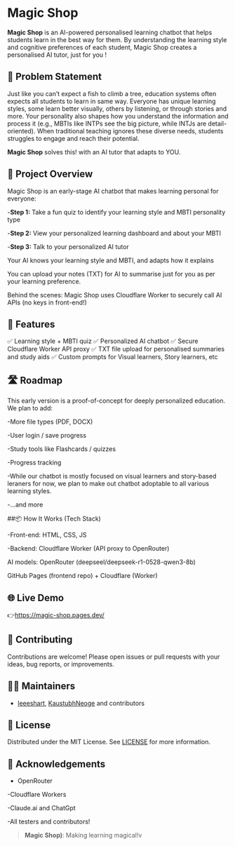 # Magic Shop

**Magic Shop** is an AI-powered personalised learning chatbot that helps students learn in the best way for them. By understanding the learning style and cognitive preferences of each student, Magic Shop creates a personalised AI tutor, just for you !


## 🧩 Problem Statement

Just like you can’t expect a fish to climb a tree, education systems often expects all students to learn in same way.
Everyone has unique learning styles, some learn better visually, others by listening, or through stories and more. Your personality also shapes how you understand the information and process it (e.g., MBTIs like INTPs see the big picture, while INTJs are detail-oriented). When traditional teaching ignores these diverse needs, students struggles to engage and reach their potential.

**Magic Shop** solves this! with an AI tutor that adapts to YOU.


## 🌟 Project Overview

Magic Shop is an early-stage AI chatbot that makes learning personal for everyone:

-**Step 1:** Take a fun quiz to identify your learning style and MBTI personality type

-**Step 2:** View your personalized learning dashboard and about your MBTI

-**Step 3:** Talk to your personalized AI tutor 

Your AI knows your learning style and MBTI, and adapts how it explains

You can upload your notes (TXT) for AI to summarise just for you as per your learning preference.

Behind the scenes: Magic Shop uses Cloudflare Worker to securely call AI APIs (no keys in front-end!)


## 🚀 Features

✅ Learning style + MBTI quiz
✅ Personalized AI chatbot 
✅ Secure Cloudflare Worker API proxy
✅ TXT file upload for personalised summaries and study aids
✅ Custom prompts for Visual learners, Story learners, etc


## 🛣️ Roadmap

This early version is a proof-of-concept for deeply personalized education. We plan to add:

-More file types (PDF, DOCX)

-User login / save progress

-Study tools like Flashcards / quizzes

-Progress tracking

-While our chatbot is mostly focused on visual learners and story-based leraners for now, we plan to make out chatbot adoptable to all various learning styles.

-...and more


##📦 How It Works (Tech Stack)

-Front-end: HTML, CSS, JS

-Backend: Cloudflare Worker (API proxy to OpenRouter)

AI models: OpenRouter (deepseel/deepseek-r1-0528-qwen3-8b)

GitHub Pages (frontend repo) + Cloudflare (Worker)


## 🌐 Live Demo

👉https://magic-shop.pages.dev/


## 📝 Contributing

Contributions are welcome! Please open issues or pull requests with your ideas, bug reports, or improvements.


## 👩‍💻 Maintainers

- [leeeshart](https://github.com/leeeshart), [KaustubhNeoge](https://github.com/KaustubhNeoge) and contributors


## 🪪 License

Distributed under the MIT License. See [LICENSE](LICENSE) for more information.


## 🙏 Acknowledgements

- OpenRouter 

-Cloudflare Workers

-Claude.ai and ChatGpt

-All testers and contributors!


> **Magic Shop)**: Making learning magical!v
